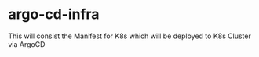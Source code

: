 # argo-cd-infra
This will consist the Manifest for K8s which will be deployed to K8s Cluster via ArgoCD 
